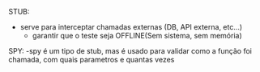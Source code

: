 STUB:
  - serve para interceptar chamadas externas (DB, API externa, etc...)
    - garantir que o teste seja OFFLINE(Sem sistema, sem memória)

SPY:
  -spy é um tipo de stub, mas é usado para validar como a função foi chamada, com quais parametros e quantas vezes